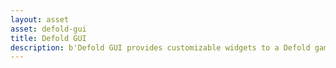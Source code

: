 ```yaml
---
layout: asset
asset: defold-gui
title: Defold GUI
description: b'Defold GUI provides customizable widgets to a Defold game engine project.'
---
```

